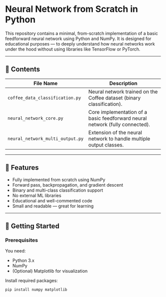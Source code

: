 # Neural Network from Scratch in Python

This repository contains a minimal, from-scratch implementation of a basic feedforward neural network using Python and NumPy. It is designed for educational purposes — to deeply understand how neural networks work under the hood without using libraries like TensorFlow or PyTorch.

---

## 📁 Contents

| File Name                          | Description |
|-----------------------------------|-------------|
| `coffee_data_classification.py`   | Neural network trained on the Coffee dataset (binary classification). |
| `neural_network_core.py`          | Core implementation of a basic feedforward neural network (fully connected). |
| `neural_network_multi_output.py`  | Extension of the neural network to handle multiple output classes. |

---

## 🔧 Features

- Fully implemented from scratch using NumPy
- Forward pass, backpropagation, and gradient descent
- Binary and multi-class classification support
- No external ML libraries
- Educational and well-commented code
- Small and readable — great for learning

---

## 🚀 Getting Started

### Prerequisites

You need:

- Python 3.x
- NumPy
- (Optional) Matplotlib for visualization

Install required packages:

```bash
pip install numpy matplotlib
